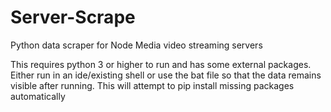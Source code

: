 # Server-Scrape
Python data scraper for Node Media video streaming servers

This requires python 3 or higher to run and has some external packages.
Either run in an ide/existing shell or use the bat file so that the data remains visible after running.
This will attempt to pip install missing packages automatically
